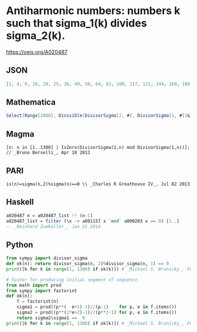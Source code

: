 # Antiharmonic numbers: numbers k such that sigma\_1\(k\) divides sigma\_2\(k\)\.
https://oeis.org/A020487
## JSON
```JSON
[1, 4, 9, 16, 20, 25, 36, 49, 50, 64, 81, 100, 117, 121, 144, 169, 180, 196, 200, 225, 242, 256, 289, 324, 325, 361, 400, 441, 450, 468, 484, 500, 529, 576, 578, 605, 625, 650, 676, 729, 784, 800, 841, 900, 961, 968, 980, 1024, 1025, 1058, 1089, 1156, 1225, 1280, 1296]
```
## Mathematica
```Mathematica
Select[Range[2000], Divisible[DivisorSigma[2, #], DivisorSigma[1, #]]&] (* _Jean-François Alcover_, Nov 14 2017 *)
```
## Magma
```Magma
[n: n in [1..1300] | IsZero(DivisorSigma(2,n) mod DivisorSigma(1,n))]; // _Bruno Berselli_, Apr 10 2013
```
## PARI
```PARI
is(n)=sigma(n,2)%sigma(n)==0 \\ _Charles R Greathouse IV_, Jul 02 2013
```
## Haskell
```Haskell
a020487 n = a020487_list !! (n-1)
a020487_list = filter (\x -> a001157 x `mod` a000203 x == 0) [1..]
-- _Reinhard Zumkeller_, Jan 21 2014
```
## Python
```Python
from sympy import divisor_sigma
def ok(n): return divisor_sigma(n, 2)%divisor_sigma(n, 1) == 0
print([k for k in range(1, 1300) if ok(k)]) # _Michael S. Branicky_, Feb 25 2024
```
```Python
# faster for producing initial segment of sequence
from math import prod
from sympy import factorint
def ok(n):
    f = factorint(n)
    sigma1 = prod((p**(  e+1)-1)//(p-1)    for p, e in f.items())
    sigma2 = prod((p**(2*e+2)-1)//(p**2-1) for p, e in f.items())
    return sigma2%sigma1 ==  0
print([k for k in range(1, 1300) if ok(k)]) # _Michael S. Branicky_, Feb 25 2024
```
